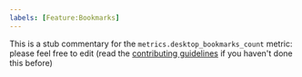```yaml
---
labels: [Feature:Bookmarks]
---
```


This is a stub commentary for the `metrics.desktop_bookmarks_count` metric: please feel free to edit (read the
[contributing guidelines](https://github.com/mozilla/glean-annotations/blob/main/CONTRIBUTING.md)
if you haven't done this before)
